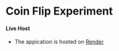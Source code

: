 # Coin Flip Experiment

#### Live Host

- The appication is hosted on [Render](https://se-coin-flip.onrender.com/)
